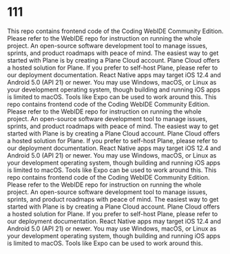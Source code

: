 # 111 
This repo contains frontend code of the Coding WebIDE Community Edition. Please refer to the WebIDE repo for instruction on running the  whole project. An open-source software development tool to manage issues, sprints, and product roadmaps with peace of mind.
The easiest way to get started with Plane is by creating a Plane Cloud account. Plane Cloud offers a hosted solution for Plane. If you prefer to self-host Plane, please refer to our deployment documentation.
React Native apps may target iOS 12.4 and Android 5.0 (API 21) or newer. You may use Windows, macOS, or Linux as your development operating system, though building and running iOS apps is limited to macOS. Tools like Expo can be used to work around this.
This repo contains frontend code of the Coding WebIDE Community Edition. Please refer to the WebIDE repo for instruction on running the  whole project. An open-source software development tool to manage issues, sprints, and product roadmaps with peace of mind.
The easiest way to get started with Plane is by creating a Plane Cloud account. Plane Cloud offers a hosted solution for Plane. If you prefer to self-host Plane, please refer to our deployment documentation.
React Native apps may target iOS 12.4 and Android 5.0 (API 21) or newer. You may use Windows, macOS, or Linux as your development operating system, though building and running iOS apps is limited to macOS. Tools like Expo can be used to work around this.
This repo contains frontend code of the Coding WebIDE Community Edition. Please refer to the WebIDE repo for instruction on running the  whole project. An open-source software development tool to manage issues, sprints, and product roadmaps with peace of mind.
The easiest way to get started with Plane is by creating a Plane Cloud account. Plane Cloud offers a hosted solution for Plane. If you prefer to self-host Plane, please refer to our deployment documentation.
React Native apps may target iOS 12.4 and Android 5.0 (API 21) or newer. You may use Windows, macOS, or Linux as your development operating system, though building and running iOS apps is limited to macOS. Tools like Expo can be used to work around this.
